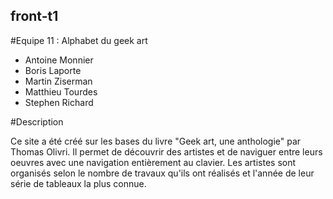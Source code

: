 ## front-t1

#Equipe 11 : Alphabet du geek art

- Antoine Monnier
- Boris Laporte
- Martin Ziserman
- Matthieu Tourdes
- Stephen Richard

#Description

Ce site a été créé sur les bases du livre "Geek art, une anthologie" par Thomas Olivri.
Il permet de découvrir des artistes et de naviguer entre leurs oeuvres avec une navigation entièrement au clavier.
Les artistes sont organisés selon le nombre de travaux qu'ils ont réalisés et l'année de leur série de tableaux la plus connue.